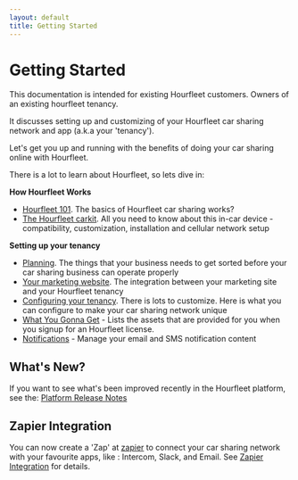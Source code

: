 ```yaml
---
layout: default
title: Getting Started
---
```

# Getting Started

This documentation is intended for existing Hourfleet customers. Owners of an existing hourfleet tenancy.

It discusses setting up and customizing of your Hourfleet car sharing network and app (a.k.a your 'tenancy').



Let's get you up and running with the benefits of doing your car sharing online with Hourfleet.



There is a lot to learn about Hourfleet, so lets dive in:  

**How Hourfleet Works**  
* [Hourfleet 101](howitworks.html). The basics of Hourfleet car sharing works?  
* [The Hourfleet carkit](carkit.html). All you need to know about this in-car device - compatibility, customization, installation and cellular network setup   

**Setting up your tenancy**  
* [Planning](youprovide.html). The things that your business needs to get sorted before your car sharing business can operate properly
* [Your marketing website](yoursite.html). The integration between your marketing site and your Hourfleet tenancy  
* [Configuring your tenancy](youconfigure.html). There is lots to customize. Here is what you can configure to make your car sharing network unique  
* [What You Gonna Get](inthebox.html) - Lists the assets that are provided for you when you signup for an Hourfleet license.  
* [Notifications](notifications.html) - Manage your email and SMS notification content  


## What's New?

If you want to see what's been improved recently in the Hourfleet platform, see the: [Platform Release Notes](releasenotes.html)

## Zapier Integration

You can now create a 'Zap' at [zapier](http://www.zapier.com) to connect your car sharing network with your favourite apps, like : Intercom, Slack, and Email. See [Zapier Integration](zapier.html) for details.
